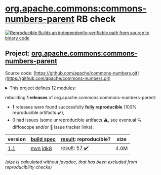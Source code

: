 [org.apache.commons:commons-numbers-parent](https://central.sonatype.com/artifact/org.apache.commons/commons-numbers-parent/1.1/versions) RB check
=======

[![Reproducible Builds](https://reproducible-builds.org/images/logos/rb.svg) an independently-verifiable path from source to binary code](https://reproducible-builds.org/)

## Project: [org.apache.commons:commons-numbers-parent](https://central.sonatype.com/artifact/org.apache.commons/commons-numbers-parent/1.1/versions)

Source code: [https://github.com/apache/commons-numbers.git](https://github.com/apache/commons-numbers.git)

<details><summary>This project defines 12 modules:</summary>

* [org.apache.commons:commons-numbers-angle](https://central.sonatype.com/artifact/org.apache.commons/commons-numbers-angle/1.1)
* [org.apache.commons:commons-numbers-arrays](https://central.sonatype.com/artifact/org.apache.commons/commons-numbers-arrays/1.1)
* [org.apache.commons:commons-numbers-combinatorics](https://central.sonatype.com/artifact/org.apache.commons/commons-numbers-combinatorics/1.1)
* [org.apache.commons:commons-numbers-complex](https://central.sonatype.com/artifact/org.apache.commons/commons-numbers-complex/1.1)
* [org.apache.commons:commons-numbers-core](https://central.sonatype.com/artifact/org.apache.commons/commons-numbers-core/1.1)
* [org.apache.commons:commons-numbers-field](https://central.sonatype.com/artifact/org.apache.commons/commons-numbers-field/1.1)
* [org.apache.commons:commons-numbers-fraction](https://central.sonatype.com/artifact/org.apache.commons/commons-numbers-fraction/1.1)
* [org.apache.commons:commons-numbers-gamma](https://central.sonatype.com/artifact/org.apache.commons/commons-numbers-gamma/1.1)
* [org.apache.commons:commons-numbers-parent](https://central.sonatype.com/artifact/org.apache.commons/commons-numbers-parent/1.1)
* [org.apache.commons:commons-numbers-primes](https://central.sonatype.com/artifact/org.apache.commons/commons-numbers-primes/1.1)
* [org.apache.commons:commons-numbers-quaternion](https://central.sonatype.com/artifact/org.apache.commons/commons-numbers-quaternion/1.1)
* [org.apache.commons:commons-numbers-rootfinder](https://central.sonatype.com/artifact/org.apache.commons/commons-numbers-rootfinder/1.1)
</details>

rebuilding **1 releases** of org.apache.commons:commons-numbers-parent:
- **1** releases were found successfully **fully reproducible** (100% reproducible artifacts :heavy_check_mark:),
- 0 had issues (some unreproducible artifacts :warning:, see eventual :mag: diffoscope and/or :memo: issue tracker links):

| version | [build spec](/BUILDSPEC.md) | [result](https://reproducible-builds.org/docs/jvm/): reproducible? | size |
| -- | --------- | ------ | -- |
| [1.1](https://central.sonatype.com/artifact/org.apache.commons/commons-numbers-parent/1.1/pom) | [mvn jdk8](commons-numbers-1.1.buildspec) | [result](commons-numbers-parent-1.1.buildinfo): [57 :heavy_check_mark: ](commons-numbers-parent-1.1.buildcompare) | 4.0M |

<i>(size is calculated without javadoc, that has been excluded from reproducibility checks)</i>
